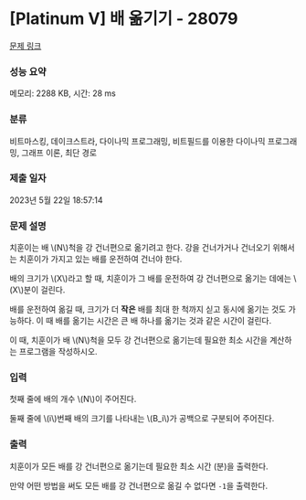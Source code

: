 # [Platinum V] 배 옮기기 - 28079 

[문제 링크](https://www.acmicpc.net/problem/28079) 

### 성능 요약

메모리: 2288 KB, 시간: 28 ms

### 분류

비트마스킹, 데이크스트라, 다이나믹 프로그래밍, 비트필드를 이용한 다이나믹 프로그래밍, 그래프 이론, 최단 경로

### 제출 일자

2023년 5월 22일 18:57:14

### 문제 설명

<p>치훈이는 배 \(N\)척을 강 건너편으로 옮기려고 한다. 강을 건너가거나 건너오기 위해서는 치훈이가 가지고 있는 배를 운전하여 건너야 한다.</p>

<p>배의 크기가 \(X\)라고 할 때, 치훈이가 그 배를 운전하여 강 건너편으로 옮기는 데에는 \(X\)분이 걸린다.</p>

<p>배를 운전하여 옮길 때, 크기가 더 <strong>작은</strong> 배를 최대 한 척까지 싣고 동시에 옮기는 것도 가능하다. 이 때 배를 옮기는 시간은 큰 배 하나를 옮기는 것과 같은 시간이 걸린다.</p>

<p>이 때, 치훈이가 배 \(N\)척을 모두 강 건너편으로 옮기는데 필요한 최소 시간을 계산하는 프로그램을 작성하시오.</p>

### 입력 

 <p>첫째 줄에 배의 개수 \(N\)이 주어진다.</p>

<p>둘째 줄에 \(i\)번째 배의 크기를 나타내는 \(B_i\)가 공백으로 구분되어 주어진다.</p>

### 출력 

 <p>치훈이가 모든 배를 강 건너편으로 옮기는데 필요한 최소 시간 (분)을 출력한다.</p>

<p>만약 어떤 방법을 써도 모든 배를 강 건너편으로 옮길 수 없다면 <code>-1</code>을 출력한다.</p>

